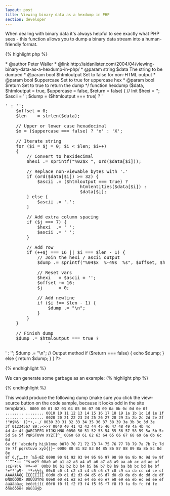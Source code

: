 ```yaml
---
layout: post
title: Viewing binary data as a hexdump in PHP
section: developer
---
```

When dealing with binary data it's always helpful to see exactly what PHP sees - this function allows you to dump a binary data stream into a human-friendly format.

{% highlight php %}
<?php
/**
 * View any string as a hexdump.
 *
 * This is most commonly used to view binary data from streams
 * or sockets while debugging, but can be used to view any string
 * with non-viewable characters.
 *
 * @version     1.3.2
 * @author      Aidan Lister <aidan@php.net>
 * @author      Peter Waller <iridum@php.net>
 * @link        http://aidanlister.com/2004/04/viewing-binary-data-as-a-hexdump-in-php/
 * @param       string  $data        The string to be dumped
 * @param       bool    $htmloutput  Set to false for non-HTML output
 * @param       bool    $uppercase   Set to true for uppercase hex
 * @param       bool    $return      Set to true to return the dump
 */
function hexdump ($data, $htmloutput = true, $uppercase = false, $return = false)
{
    // Init
    $hexi   = '';
    $ascii  = '';
    $dump   = ($htmloutput === true) ? '<pre>' : '';
    $offset = 0;
    $len    = strlen($data);
 
    // Upper or lower case hexadecimal
    $x = ($uppercase === false) ? 'x' : 'X';
 
    // Iterate string
    for ($i = $j = 0; $i < $len; $i++)
    {
        // Convert to hexidecimal
        $hexi .= sprintf("%02$x ", ord($data[$i]));
 
        // Replace non-viewable bytes with '.'
        if (ord($data[$i]) >= 32) {
            $ascii .= ($htmloutput === true) ?
                            htmlentities($data[$i]) :
                            $data[$i];
        } else {
            $ascii .= '.';
        }
 
        // Add extra column spacing
        if ($j === 7) {
            $hexi  .= ' ';
            $ascii .= ' ';
        }
 
        // Add row
        if (++$j === 16 || $i === $len - 1) {
            // Join the hexi / ascii output
            $dump .= sprintf("%04$x  %-49s  %s", $offset, $hexi, $ascii);
            
            // Reset vars
            $hexi   = $ascii = '';
            $offset += 16;
            $j      = 0;
            
            // Add newline            
            if ($i !== $len - 1) {
                $dump .= "\n";
            }
        }
    }
 
    // Finish dump
    $dump .= $htmloutput === true ?
                '</pre>' :
                '';
    $dump .= "\n";
 
    // Output method
    if ($return === false) {
        echo $dump;
    } else {
        return $dump;
    }
}
?>
{% endhighlight %}

We can generate some garbage as an example:
{% highlight php %}
<?php
// Generate a string with all sorts of funny characters
for ($string = '', $i = 0; $i < 255; $i++) {
    $string .= chr($i);
}
 
// Dump it
hexdump($string);
?>
{% endhighlight %}

This would produce the following dump (make sure you click the view-source button on the code sample, because it looks odd in the site template).
<code>
0000  00 01 02 03 04 05 06 07  08 09 0a 0b 0c 0d 0e 0f   ........ ........
0010  10 11 12 13 14 15 16 17  18 19 1a 1b 1c 1d 1e 1f   ........ ........
0020  20 21 22 23 24 25 26 27  28 29 2a 2b 2c 2d 2e 2f    !"#$%&' ()*+,-./
0030  30 31 32 33 34 35 36 37  38 39 3a 3b 3c 3d 3e 3f   01234567 89:;<=>?
0040  40 41 42 43 44 45 46 47  48 49 4a 4b 4c 4d 4e 4f   @ABCDEFG HIJKLMNO
0050  50 51 52 53 54 55 56 57  58 59 5a 5b 5c 5d 5e 5f   PQRSTUVW XYZ[]^_
0060  60 61 62 63 64 65 66 67  68 69 6a 6b 6c 6d 6e 6f   `abcdefg hijklmno
0070  70 71 72 73 74 75 76 77  78 79 7a 7b 7c 7d 7e 7f   pqrstuvw xyz{|}~
0080  80 81 82 83 84 85 86 87  88 89 8a 8b 8c 8d 8e 8f   €‚ƒ„…†‡ ˆ‰Š‹ŒŽ
0090  90 91 92 93 94 95 96 97  98 99 9a 9b 9c 9d 9e 9f   ‘’“”•–— ˜™š›œžŸ
00a0  a0 a1 a2 a3 a4 a5 a6 a7  a8 a9 aa ab ac ad ae af    ¡¢£¤¥¦§ ¨©ª«¬®¯
00b0  b0 b1 b2 b3 b4 b5 b6 b7  b8 b9 ba bb bc bd be bf   °±²³´µ¶· ¸¹º»¼½¾¿
00c0  c0 c1 c2 c3 c4 c5 c6 c7  c8 c9 ca cb cc cd ce cf   ÀÁÂÃÄÅÆÇ ÈÉÊËÌÍÎÏ
00d0  d0 d1 d2 d3 d4 d5 d6 d7  d8 d9 da db dc dd de df   ÐÑÒÓÔÕÖ× ØÙÚÛÜÝÞß
00e0  e0 e1 e2 e3 e4 e5 e6 e7  e8 e9 ea eb ec ed ee ef   àáâãäåæç èéêëìíîï
00f0  f0 f1 f2 f3 f4 f5 f6 f7  f8 f9 fa fb fc fd fe      ðñòóôõö÷ øùúûüýþ
</code>